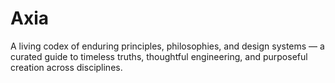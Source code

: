 # Axia
A living codex of enduring principles, philosophies, and design systems — a curated guide to timeless truths, thoughtful engineering, and purposeful creation across disciplines.
